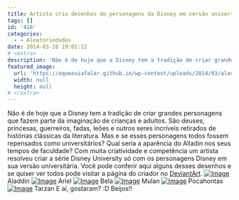 ```yaml
---
title: Artista cria desenhos de personagens da Disney em versão universitária
tags: []
id: '416'
categories:
  - - Aleatoriedades
date: 2014-03-18 19:02:12
# <extra>
description: 'Não é de hoje que a Disney tem a tradição de criar grandes personagens que fazem parte da imaginação de crianças e adultos. São deuses, princesas, guerreiros, fadas, leões e outros seres incríveis retirados de histórias clássicas da literatura. Mas e se esses personagens todos fossem repensados como universitários? Qual seria a aparência do Alladin nos seus tempos de faculdade? Com muita criatividade e competência um artista resolveu criar a série Disney University só com os personagens Disney em sua versão universitária. Você pode conferir aqui alguns desses desenhos e se quiser ver todos pode visitar a página do criador no DeviantArt. E aí, gostaram? 😀 Beijos!!'
featured_image: 
  url: 'https://oqueeuiafalar.github.io/wp-content/uploads/2014/03/aladdin.jpg?w=650'
  width: null
  height: null
# </extra>
---
```


Não é de hoje que a Disney tem a tradição de criar grandes personagens que fazem parte da imaginação de crianças e adultos. São deuses, princesas, guerreiros, fadas, leões e outros seres incríveis retirados de histórias clássicas da literatura. Mas e se esses personagens todos fossem repensados como universitários? Qual seria a aparência do Alladin nos seus tempos de faculdade? Com muita criatividade e competência um artista resolveu criar a série Disney University só com os personagens Disney em sua versão universitária. Você pode conferir aqui alguns desses desenhos e se quiser ver todos pode visitar a página do criador no [DeviantArt](http://www.deviantart.com/morelikethis/357588228 "DeviantArt"). [![Image](/wp-content/uploads/2014/03/aladdin.jpg?w=650)](/wp-content/uploads/2014/03/aladdin.jpg) Aladdin [![Image](/wp-content/uploads/2014/03/ariel.jpg?w=650)](/wp-content/uploads/2014/03/ariel.jpg) Ariel [![Image](/wp-content/uploads/2014/03/bela.jpg?w=650)](/wp-content/uploads/2014/03/bela.jpg) Bela [![Image](/wp-content/uploads/2014/03/mulan.jpg?w=650)](/wp-content/uploads/2014/03/mulan.jpg) Mulan [![Image](/wp-content/uploads/2014/03/pocahontas.jpg?w=650)](/wp-content/uploads/2014/03/pocahontas.jpg) Pocahontas [![Image](/wp-content/uploads/2014/03/tarzan.jpg?w=650)](/wp-content/uploads/2014/03/tarzan.jpg) Tarzan E aí, gostaram? :D Beijos!!
